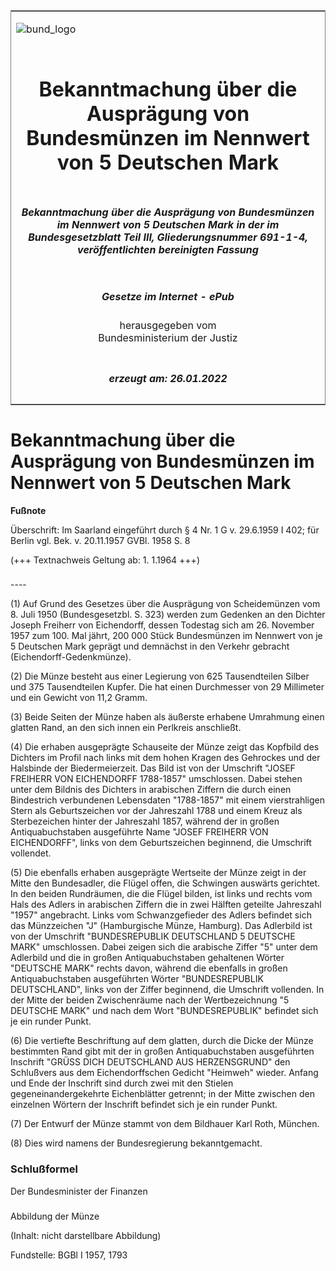 <span id="DECKBLATT.html"></span>

<table border="0" frame="border" width="100%">

<tr valign="top">

<td align="left">

![bund\_logo](BfJ_2021_Web_de_de.gif)

</td>

<td align="right">

 

</td>

</tr>

<tr align="center" valign="middle">

<td colspan="2">

# Bekanntmachung über die Ausprägung von Bundesmünzen im Nennwert von 5 Deutschen Mark

</td>

</tr>

<tr align="center" valign="middle">

<td colspan="2">

##### Bekanntmachung über die Ausprägung von Bundesmünzen im Nennwert von 5 Deutschen Mark in der im Bundesgesetzblatt Teil III, Gliederungsnummer 691-1-4, veröffentlichten bereinigten Fassung

</td>

</tr>

<tr align="center" valign="middle">

<td colspan="2">

  
  

##### Gesetze im Internet - ePub  
  
herausgegeben vom  
Bundesministerium der Justiz

</td>

</tr>

<tr align="center" valign="bottom">

<td colspan="2">

  
  

##### erzeugt am: 26.01.2022

</td>

</tr>

</table>

<span id="BJNR017920957.html"></span>

# Bekanntmachung über die Ausprägung von Bundesmünzen im Nennwert von 5 Deutschen Mark

<div>

  
**Fußnote**

<div class="jnhtml">

<div>

<div class="jurAbsatz">

Überschrift: Im Saarland eingeführt durch § 4 Nr. 1 G v. 29.6.1959 I
402; für Berlin vgl. Bek. v. 20.11.1957 GVBl. 1958 S. 8  
  
(+++ Textnachweis Geltung ab: 1. 1.1964 +++)

</div>

</div>

</div>

</div>

<span id="BJNR017920957BJNE000100307.html"></span>

###   
\----

<div>

<div class="jnhtml">

<div>

<div class="jurAbsatz">

(1) Auf Grund des Gesetzes über die Ausprägung von Scheidemünzen vom 8.
Juli 1950 (Bundesgesetzbl. S. 323) werden zum Gedenken an den Dichter
Joseph Freiherr von Eichendorff, dessen Todestag sich am 26. November
1957 zum 100. Mal jährt, 200 000 Stück Bundesmünzen im Nennwert von je 5
Deutschen Mark geprägt und demnächst in den Verkehr gebracht
(Eichendorff-Gedenkmünze).

</div>

<div class="jurAbsatz">

(2) Die Münze besteht aus einer Legierung von 625 Tausendteilen Silber
und 375 Tausendteilen Kupfer. Die hat einen Durchmesser von 29
Millimeter und ein Gewicht von 11,2 Gramm.

</div>

<div class="jurAbsatz">

(3) Beide Seiten der Münze haben als äußerste erhabene Umrahmung einen
glatten Rand, an den sich innen ein Perlkreis anschließt.

</div>

<div class="jurAbsatz">

(4) Die erhaben ausgeprägte Schauseite der Münze zeigt das Kopfbild des
Dichters im Profil nach links mit dem hohen Kragen des Gehrockes und der
Halsbinde der Biedermeierzeit. Das Bild ist von der Umschrift "JOSEF
FREIHERR VON EICHENDORFF 1788-1857" umschlossen. Dabei stehen unter dem
Bildnis des Dichters in arabischen Ziffern die durch einen Bindestrich
verbundenen Lebensdaten "1788-1857" mit einem vierstrahligen Stern als
Geburtszeichen vor der Jahreszahl 1788 und einem Kreuz als Sterbezeichen
hinter der Jahreszahl 1857, während der in großen Antiquabuchstaben
ausgeführte Name "JOSEF FREIHERR VON EICHENDORFF", links von dem
Geburtszeichen beginnend, die Umschrift vollendet.

</div>

<div class="jurAbsatz">

(5) Die ebenfalls erhaben ausgeprägte Wertseite der Münze zeigt in der
Mitte den Bundesadler, die Flügel offen, die Schwingen auswärts
gerichtet. In den beiden Rundräumen, die die Flügel bilden, ist links
und rechts vom Hals des Adlers in arabischen Ziffern die in zwei Hälften
geteilte Jahreszahl "1957" angebracht. Links vom Schwanzgefieder des
Adlers befindet sich das Münzzeichen "J" (Hamburgische Münze, Hamburg).
Das Adlerbild ist von der Umschrift "BUNDESREPUBLIK DEUTSCHLAND 5
DEUTSCHE MARK" umschlossen. Dabei zeigen sich die arabische Ziffer "5"
unter dem Adlerbild und die in großen Antiquabuchstaben gehaltenen
Wörter "DEUTSCHE MARK" rechts davon, während die ebenfalls in großen
Antiquabuchstaben ausgeführten Wörter "BUNDESREPUBLIK DEUTSCHLAND",
links von der Ziffer beginnend, die Umschrift vollenden. In der Mitte
der beiden Zwischenräume nach der Wertbezeichnung "5 DEUTSCHE MARK" und
nach dem Wort "BUNDESREPUBLIK" befindet sich je ein runder Punkt.

</div>

<div class="jurAbsatz">

(6) Die vertiefte Beschriftung auf dem glatten, durch die Dicke der
Münze bestimmten Rand gibt mit der in großen Antiquabuchstaben
ausgeführten Inschrift "GRÜSS DICH DEUTSCHLAND AUS HERZENSGRUND" den
Schlußvers aus dem Eichendorffschen Gedicht "Heimweh" wieder. Anfang und
Ende der Inschrift sind durch zwei mit den Stielen gegeneinandergekehrte
Eichenblätter getrennt; in der Mitte zwischen den einzelnen Wörtern der
Inschrift befindet sich je ein runder Punkt.

</div>

<div class="jurAbsatz">

(7) Der Entwurf der Münze stammt von dem Bildhauer Karl Roth, München.

</div>

<div class="jurAbsatz">

(8) Dies wird namens der Bundesregierung bekanntgemacht.

</div>

</div>

</div>

</div>

<span id="BJNR017920957BJNE000200307.html"></span>

### Schlußformel  

<div>

<div class="jnhtml">

<div>

<div class="jurAbsatz">

<span class="SP">Der Bundesminister der Finanzen</span>

</div>

</div>

</div>

</div>

<span id="BJNR017920957BJNE000300307.html"></span>

###   
Abbildung der Münze

<div>

<div class="jnhtml">

<div>

<div class="jurAbsatz">

(Inhalt: nicht darstellbare Abbildung)  

<div class="kommentar_Fundstelle">

Fundstelle: BGBl I 1957, 1793

</div>

</div>

</div>

</div>

</div>
